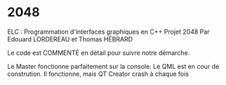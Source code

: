 # 2048
ELC : Programmation d'interfaces graphiques en C++
Projet 2048
Par Edouard LORDEREAU et Thomas HÉBRARD


Le code est COMMENTÉ en détail pour suivre notre démarche.

Le Master fonctionne parfaitement sur la console. 
Le QML est en cour de constrution.
Il fonctionne, mais QT Creator crash à chaque fois
